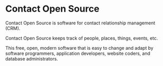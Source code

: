 # Contact Open Source

Contact Open Source is software for contact relationship management (CRM). 

Contact Open Source keeps track of people, places, things, events, etc. 

This free, open, modern software that is easy to change and adapt by software programmers, application developers, website coders, and database administrators.

